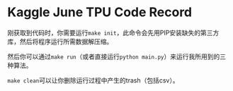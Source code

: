 # Kaggle June TPU Code Record

刚获取到代码时，你需要运行`make init`，此命令会先用PIP安装缺失的第三方库，然后将程序运行所需数据解压缩。

然后你可以通过`make run`（或者直接运行`python main.py`）来运行我所用到的三种算法。

`make clean`可以让你删除运行过程中产生的trash（包括csv）。